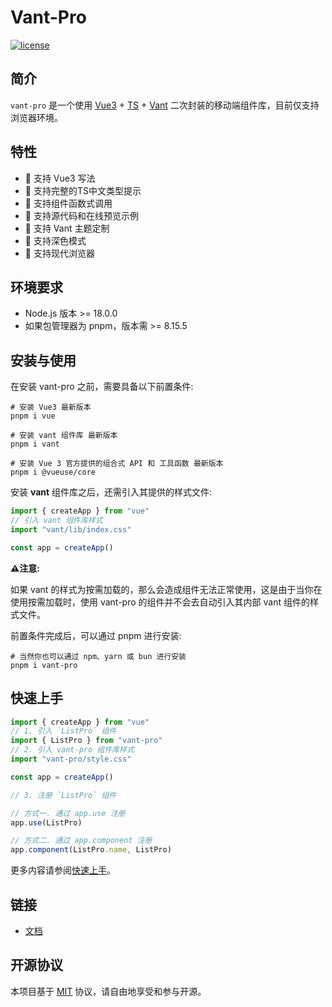 # Vant-Pro

[![license](https://img.shields.io/badge/license-MIT-blue.svg)](https://github.com/dyb-dev/vant-pro)

## 简介

`vant-pro` 是一个使用 [Vue3](https://cn.vuejs.org/) + [TS](https://www.typescriptlang.org/) + [Vant](https://vant-ui.github.io/vant/#/zh-CN/home) 二次封装的移动端组件库，目前仅支持浏览器环境。

## 特性

-   🎉 支持 Vue3 写法
-   🎉 支持完整的TS中文类型提示
-   🎉 支持组件函数式调用
-   🎉 支持源代码和在线预览示例
-   🎉 支持 Vant 主题定制
-   🎉 支持深色模式
-   🎉 支持现代浏览器

## 环境要求

-   Node.js 版本 >= 18.0.0
-   如果包管理器为 pnpm，版本需 >= 8.15.5

## 安装与使用

在安装 vant-pro 之前，需要具备以下前置条件:

```shell
# 安装 Vue3 最新版本
pnpm i vue

# 安装 vant 组件库 最新版本
pnpm i vant

# 安装 Vue 3 官方提供的组合式 API 和 工具函数 最新版本
pnpm i @vueuse/core
```

安装 **vant** 组件库之后，还需引入其提供的样式文件:

```ts
import { createApp } from "vue"
// 引入 vant 组件库样式
import "vant/lib/index.css"

const app = createApp()
```

**⚠️注意:**

如果 vant 的样式为按需加载的，那么会造成组件无法正常使用，这是由于当你在使用按需加载时，使用 vant-pro 的组件并不会去自动引入其内部 vant 组件的样式文件。

前置条件完成后，可以通过 pnpm 进行安装:

```shell
# 当然你也可以通过 npm、yarn 或 bun 进行安装
pnpm i vant-pro
```

## 快速上手

```ts
import { createApp } from "vue"
// 1. 引入 `ListPro` 组件
import { ListPro } from "vant-pro"
// 2. 引入 vant-pro 组件库样式
import "vant-pro/style.css"

const app = createApp()

// 3. 注册 `ListPro` 组件

// 方式一. 通过 app.use 注册
app.use(ListPro)

// 方式二. 通过 app.component 注册
app.component(ListPro.name, ListPro)
```

更多内容请参阅[快速上手](https://dyb-dev.github.io/vant-pro/docs/quickstart/)。

## 链接

-   [文档](https://dyb-dev.github.io/vant-pro/)

## 开源协议

本项目基于 [MIT](https://zh.wikipedia.org/wiki/MIT%E8%A8%B1%E5%8F%AF%E8%AD%89) 协议，请自由地享受和参与开源。
